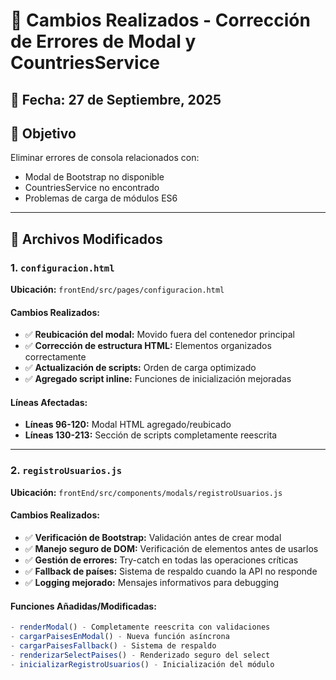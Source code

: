 # 🔧 Cambios Realizados - Corrección de Errores de Modal y CountriesService

## 📅 **Fecha:** 27 de Septiembre, 2025

## 🎯 **Objetivo**
Eliminar errores de consola relacionados con:
- Modal de Bootstrap no disponible
- CountriesService no encontrado
- Problemas de carga de módulos ES6

---

## 📁 **Archivos Modificados**

### 1. **`configuracion.html`**
**Ubicación:** `frontEnd/src/pages/configuracion.html`

#### **Cambios Realizados:**
- ✅ **Reubicación del modal:** Movido fuera del contenedor principal
- ✅ **Corrección de estructura HTML:** Elementos organizados correctamente
- ✅ **Actualización de scripts:** Orden de carga optimizado
- ✅ **Agregado script inline:** Funciones de inicialización mejoradas

#### **Líneas Afectadas:**
- **Líneas 96-120:** Modal HTML agregado/reubicado
- **Líneas 130-213:** Sección de scripts completamente reescrita

---

### 2. **`registroUsuarios.js`**
**Ubicación:** `frontEnd/src/components/modals/registroUsuarios.js`

#### **Cambios Realizados:**
- ✅ **Verificación de Bootstrap:** Validación antes de crear modal
- ✅ **Manejo seguro de DOM:** Verificación de elementos antes de usarlos
- ✅ **Gestión de errores:** Try-catch en todas las operaciones críticas
- ✅ **Fallback de países:** Sistema de respaldo cuando la API no responde
- ✅ **Logging mejorado:** Mensajes informativos para debugging

#### **Funciones Añadidas/Modificadas:**
```javascript
- renderModal() - Completamente reescrita con validaciones
- cargarPaisesEnModal() - Nueva función asíncrona
- cargarPaisesFallback() - Sistema de respaldo
- renderizarSelectPaises() - Renderizado seguro del select
- inicializarRegistroUsuarios() - Inicialización del módulo